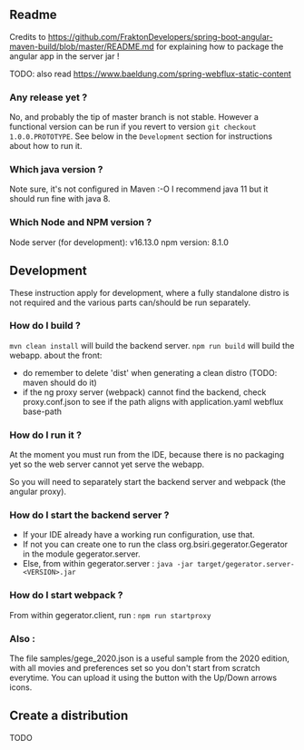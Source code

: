 Readme
---------

Credits to https://github.com/FraktonDevelopers/spring-boot-angular-maven-build/blob/master/README.md for 
explaining how to package the angular app in the server jar !

TODO: also read https://www.baeldung.com/spring-webflux-static-content

### Any release yet ?

No, and probably the tip of master branch is not stable. However a functional version 
can be run if you revert to version `git checkout 1.0.0.PROTOTYPE`. See below 
in the `Development` section for instructions about how to run it.


### Which java version ?

Note sure, it's not configured in Maven :-O I recommend java 11 but it should run fine with java 8.

### Which Node and NPM version ?

Node server (for development): v16.13.0
npm version: 8.1.0

## Development

These instruction apply for development, where a fully standalone distro is not required and 
the various parts can/should be run separately.

### How do I build ?

`mvn clean install` will build the backend server.
`npm run build` will build the webapp.
about the front:
* do remember to delete 'dist' when generating a clean distro (TODO: maven should do it)
* if the ng proxy server (webpack) cannot find the backend, check proxy.conf.json to see if
  the path aligns with application.yaml webflux base-path

### How do I run it ?

At the moment you must run from the IDE, because there is no packaging yet so the web server cannot
yet serve the webapp.

So you will need to separately start the backend server and webpack (the angular proxy).


### How do I start the backend server ?

* If your IDE already have a working run configuration, use that.
* If not you can create one to run the class org.bsiri.gegerator.Gegerator in the module gegerator.server.
* Else, from within gegerator.server : `java -jar target/gegerator.server-<VERSION>.jar`


### How do I start webpack ?

From within gegerator.client, run : `npm run startproxy`


### Also :

The file samples/gege_2020.json is a useful sample from the 2020 edition, with all movies and preferences set
so you don't start from scratch everytime. You can upload it using the button with the Up/Down arrows icons. 


## Create a distribution

TODO